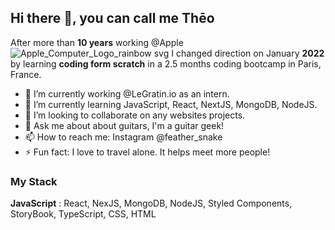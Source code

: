 ## Hi there 👋, you can call me **Thēo**

After more than **10 years** working @Apple ![Apple_Computer_Logo_rainbow svg](https://user-images.githubusercontent.com/95190308/172063665-1b50c114-61d5-4f87-8e47-64097eb87d01.png)  I changed direction on January **2022** by learning **coding form scratch** in a 2.5 months coding bootcamp in Paris, France.

- 🔭 I’m currently working @LeGratin.io as an intern.
- 🌱 I’m currently learning JavaScript, React, NextJS, MongoDB, NodeJS.
- 👯 I’m looking to collaborate on any websites projects.
- 💬 Ask me about about guitars, I'm a guitar geek!
- 📫 How to reach me: Instagram @feather_snake
- ⚡ Fun fact: I love to travel alone. It helps meet more people!


### My Stack

**JavaScript** : React, NexJS, MongoDB, NodeJS, Styled Components, StoryBook, TypeScript, CSS, HTML
